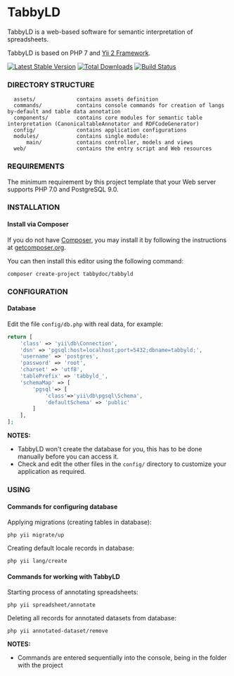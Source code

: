 # TabbyLD

TabbyLD is a web-based software for semantic interpretation of spreadsheets.

TabbyLD is based on PHP 7 and [Yii 2 Framework](http://www.yiiframework.com/).


[![Latest Stable Version](https://img.shields.io/packagist/v/yiisoft/yii2-app-basic.svg)](https://packagist.org/packages/yiisoft/yii2-app-basic)
[![Total Downloads](https://img.shields.io/packagist/dt/yiisoft/yii2-app-basic.svg)](https://packagist.org/packages/yiisoft/yii2-app-basic)
[![Build Status](https://travis-ci.org/yiisoft/yii2-app-basic.svg?branch=master)](https://travis-ci.org/yiisoft/yii2-app-basic)


### DIRECTORY STRUCTURE

      assets/             contains assets definition
      commands/           contains console commands for creation of langs by-default and table data annotation
      components/         contains core modules for semantic table interpretation (CanonicaltableAnnotator and RDFCodeGenerator)
      config/             contains application configurations
      modules/            contains single module:
          main/           contains controller, models and views
      web/                contains the entry script and Web resources


### REQUIREMENTS

The minimum requirement by this project template that your Web server supports PHP 7.0 and PostgreSQL 9.0.


### INSTALLATION

#### Install via Composer

If you do not have [Composer](http://getcomposer.org/), you may install it by following the instructions
at [getcomposer.org](http://getcomposer.org/doc/00-intro.md#installation-nix).

You can then install this editor using the following command:

~~~
composer create-project tabbydoc/tabbyld
~~~


### CONFIGURATION

#### Database

Edit the file `config/db.php` with real data, for example:

```php
return [
    'class' => 'yii\db\Connection',
    'dsn' => 'pgsql:host=localhost;port=5432;dbname=tabbyld;',
    'username' => 'postgres',
    'password' => 'root',
    'charset' => 'utf8',
    'tablePrefix' => 'tabbyld_',
    'schemaMap' => [
        'pgsql'=> [
            'class'=>'yii\db\pgsql\Schema',
            'defaultSchema' => 'public'
        ]
    ],
];
```

**NOTES:**
- TabbyLD won't create the database for you, this has to be done manually before you can access it.
- Check and edit the other files in the `config/` directory to customize your application as required.

### USING

#### Commands for configuring database

Applying migrations (creating tables in database):
~~~
php yii migrate/up
~~~
Creating default locale records in database:
~~~
php yii lang/create
~~~


#### Commands for working with TabbyLD

Starting process of annotating spreadsheets:
~~~
php yii spreadsheet/annotate
~~~

Deleting all records for annotated datasets from database:
~~~
php yii annotated-dataset/remove
~~~

**NOTES:**
- Commands are entered sequentially into the console, being in the folder with the project